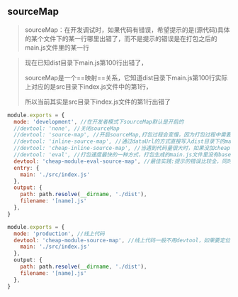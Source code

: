 ## sourceMap

> sourceMap：在开发调试时，如果代码有错误，希望提示的是(源代码)具体的某个文件下的某一行哪里出错了，而不是提示的错误是在打包之后的main.js文件里的某一行

> 现在已知dist目录下main.js第100行出错了，
>
> sourceMap是一个==映射==关系，它知道dist目录下main.js第100行实际上对应的是src目录下index.js文件中的第1行，
>
> 所以当前其实是src目录下index.js文件的第1行出错了

```js
module.exports = {
  mode: 'development', //在开发者模式下sourceMap默认是开启的
  //devtool: 'none', //关闭sourceMap
  //devtool: 'source-map', //开启sourceMap,打包过程会变慢，因为打包过程中需要构建映射关系，在dist目录下会多出main.js.map文件
  //devtool: 'inline-source-map', //通过dataUrl的方式直接写入dist目录下的main.js文件中，不会再生成.map文件，map文件会变成base64de字符串放到main.js的底部
  //devtool: 'cheap-inline-source-map', //当遇到代码量很大时，如果没加cheap，代码出错时会提示你代码在哪个文件的第几行的某个字符出了问题，会精确到哪一行哪一列，但是这样的映射比较耗费性能，实际上只需要告诉代码的哪一行出错就行，加上cheap的作用就是告诉哪一行出错了不用具体到列，使用cheap之后打包的性能会得到一定的提升，打包速度会更快，cheap只针对业务代码(不会管引入的第三方模块的问题)，如果也想知道第三方模块的问题，把配置改成：cheap-module-inline-source-map
  //devtool: 'eval', //打包速度最快的一种方式，打包生成的main.js文件里没有base64的东西，也没有.map文件
  devtool: 'cheap-module-eval-source-map', //最佳实践:提示的错误比较全，同时打包速度又比较快
  entry: {
    main: './src/index.js'
  },
  output: {
    path: path.resolve(__dirname, './dist'),
    filename: '[name].js'
  },
}
```

```js
module.exports = {
  mode: 'production', //线上代码
  devtool: 'cheap-module-source-map', //线上代码一般不用devtool，如果要定位错误，用这个配置
    main: './src/index.js'
  },
  output: {
    path: path.resolve(__dirname, './dist'),
    filename: '[name].js'
  },
}
```

